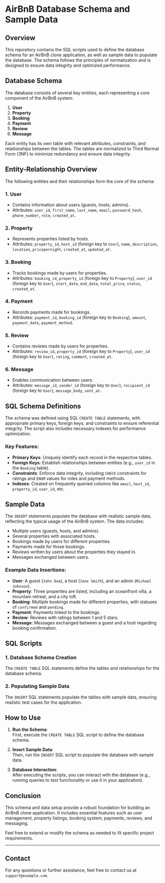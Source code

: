 # AirBnB Database Schema and Sample Data

## Overview
This repository contains the SQL scripts used to define the database schema for an AirBnB clone application, as well as sample data to populate the database. The schema follows the principles of normalization and is designed to ensure data integrity and optimized performance.

## Database Schema

The database consists of several key entities, each representing a core component of the AirBnB system:

1. **User**  
2. **Property**  
3. **Booking**  
4. **Payment**  
5. **Review**  
6. **Message**

Each entity has its own table with relevant attributes, constraints, and relationships between the tables. The tables are normalized to Third Normal Form (3NF) to minimize redundancy and ensure data integrity.

## Entity-Relationship Overview

The following entities and their relationships form the core of the schema:

### 1. **User**
- Contains information about users (guests, hosts, admins).
- Attributes: `user_id`, `first_name`, `last_name`, `email`, `password_hash`, `phone_number`, `role`, `created_at`.

### 2. **Property**
- Represents properties listed by hosts.
- Attributes: `property_id`, `host_id` (foreign key to `User`), `name`, `description`, `location`, `pricepernight`, `created_at`, `updated_at`.

### 3. **Booking**
- Tracks bookings made by users for properties.
- Attributes: `booking_id`, `property_id` (foreign key to `Property`), `user_id` (foreign key to `User`), `start_date`, `end_date`, `total_price`, `status`, `created_at`.

### 4. **Payment**
- Records payments made for bookings.
- Attributes: `payment_id`, `booking_id` (foreign key to `Booking`), `amount`, `payment_date`, `payment_method`.

### 5. **Review**
- Contains reviews made by users for properties.
- Attributes: `review_id`, `property_id` (foreign key to `Property`), `user_id` (foreign key to `User`), `rating`, `comment`, `created_at`.

### 6. **Message**
- Enables communication between users.
- Attributes: `message_id`, `sender_id` (foreign key to `User`), `recipient_id` (foreign key to `User`), `message_body`, `sent_at`.

## SQL Schema Definitions

The schema was defined using SQL `CREATE TABLE` statements, with appropriate primary keys, foreign keys, and constraints to ensure referential integrity. The script also includes necessary indexes for performance optimization.

### Key Features:
- **Primary Keys**: Uniquely identify each record in the respective tables.
- **Foreign Keys**: Establish relationships between entities (e.g., `user_id` in the `Booking` table).
- **Constraints**: Enforce data integrity, including `CHECK` constraints for ratings and `ENUM` values for roles and payment methods.
- **Indexes**: Created on frequently queried columns like `email`, `host_id`, `property_id`, `user_id`, etc.

## Sample Data

The `INSERT` statements populate the database with realistic sample data, reflecting the typical usage of the AirBnB system. The data includes:
- Multiple users (guests, hosts, and admins).
- Several properties with associated hosts.
- Bookings made by users for different properties.
- Payments made for those bookings.
- Reviews written by users about the properties they stayed in.
- Messages exchanged between users.

### Example Data Insertions:
- **User**: A guest (`John Doe`), a host (`Jane Smith`), and an admin (`Michael Johnson`).
- **Property**: Three properties are listed, including an oceanfront villa, a mountain retreat, and a city loft.
- **Booking**: Multiple bookings made for different properties, with statuses of `confirmed` and `pending`.
- **Payment**: Payments linked to the bookings.
- **Review**: Reviews with ratings between 1 and 5 stars.
- **Message**: Messages exchanged between a guest and a host regarding booking confirmation.

## SQL Scripts

### 1. **Database Schema Creation**
The `CREATE TABLE` SQL statements define the tables and relationships for the database schema.

### 2. **Populating Sample Data**
The `INSERT` SQL statements populate the tables with sample data, ensuring realistic test cases for the application.

## How to Use

1. **Run the Schema**:  
   First, execute the `CREATE TABLE` SQL script to define the database schema.

2. **Insert Sample Data**:  
   Then, run the `INSERT` SQL script to populate the database with sample data.

3. **Database Interaction**:  
   After executing the scripts, you can interact with the database (e.g., running queries to test functionality or use it in your application).

## Conclusion

This schema and data setup provide a robust foundation for building an AirBnB clone application. It includes essential features such as user management, property listings, booking system, payments, reviews, and messaging.

Feel free to extend or modify the schema as needed to fit specific project requirements.

---

## Contact

For any questions or further assistance, feel free to contact us at `support@example.com`.

